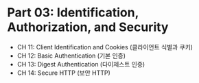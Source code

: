 # Part 03: Identification, Authorization, and Security

* CH 11: Client Identification and Cookies  (클라이언트 식별과 쿠키)
* CH 12: Basic Authentication (기본 인증)
* CH 13: Digest Authentication (다이제스트 인증)
* CH 14:  Secure HTTP (보안 HTTP)

